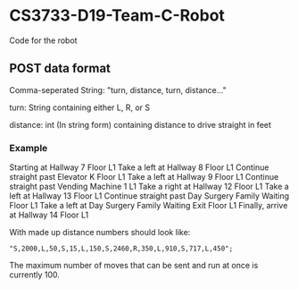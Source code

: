 # CS3733-D19-Team-C-Robot
Code for the robot

## POST data format
Comma-seperated String: "turn, distance, turn, distance..."

turn: String containing either L, R, or S

distance: int (In string form) containing distance to drive straight in feet

### Example

Starting at Hallway 7 Floor L1
Take a left at Hallway 8 Floor L1
Continue straight past Elevator K Floor L1
Take a left at Hallway 9 Floor L1
Continue straight past Vending Machine 1 L1
Take a right at Hallway 12 Floor L1
Take a left at Hallway 13 Floor L1
Continue straight past Day Surgery Family Waiting Floor L1
Take a left at Day Surgery Family Waiting Exit Floor L1
Finally, arrive at Hallway 14 Floor L1

With made up distance numbers should look like:

```
"S,2000,L,50,S,15,L,150,S,2460,R,350,L,910,S,717,L,450";
```

The maximum number of moves that can be sent and run at once is currently 100.